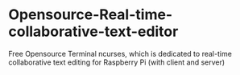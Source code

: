# Opensource-Real-time-collaborative-text-editor
Free Opensource Terminal ncurses, which is dedicated to real-time collaborative text editing for Raspberry Pi (with client and server)
